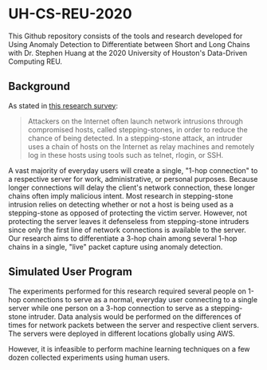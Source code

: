 # UH-CS-REU-2020

This Github repository consists of the tools and research developed for Using Anomaly Detection to Differentiate between Short and Long Chains with Dr. Stephen Huang at the 2020 University of Houston's Data-Driven Computing REU.

## Background

As stated in [this research survey](https://jwcn-eurasipjournals.springeropen.com/articles/10.1186/s13638-018-1303-2#Abs1):
>Attackers on the Internet often launch network intrusions through compromised hosts, called stepping-stones, in order to reduce the chance of being detected. In a stepping-stone attack, an intruder uses a chain of hosts on the Internet as relay machines and remotely log in these hosts using tools such as telnet, rlogin, or SSH.

A vast majority of everyday users will create a single, "1-hop connection" to a respective server for work, administrative, or personal purposes. Because longer connections will delay the client's network connection, these longer chains often imply malicious intent. Most research in stepping-stone intrusion relies on detecting whether or not a host is being used as a stepping-stone as opposed of protecting the victim server. However, not protecting the server leaves it defenseless from stepping-stone intruders since only the first line of network connections is available to the server. Our research aims to differentiate a 3-hop chain among several 1-hop chains in a single, "live" packet capture using anomaly detection.

## Simulated User Program

The experiments performed for this research required several people on 1-hop connections to serve as a normal, everyday user connecting to a single server while one person on a 3-hop connection to serve as a stepping-stone intruder. Data analysis would be performed on the differences of times for network packets between the server and respective client servers. The servers were deployed in different locations globally using AWS.

However, it is infeasible to perform machine learning techniques on a few dozen collected experiments using human users. 
